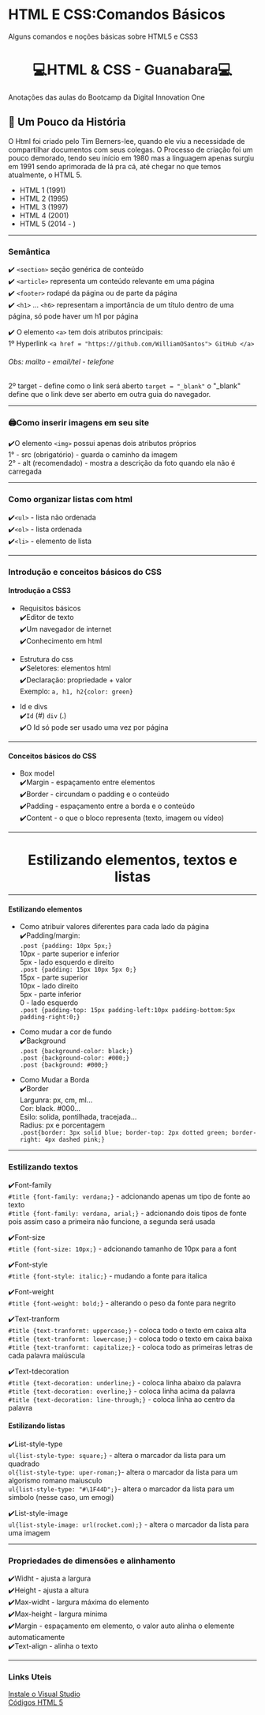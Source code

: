 # HTML E CSS:Comandos Básicos
Alguns comandos e noções básicas sobre HTML5 e CSS3

# <h1 align="center"> 💻HTML & CSS - Guanabara💻 </h1>
Anotações das aulas do Bootcamp da Digital Innovation One

## 📖 Um Pouco da História

O Html foi criado pelo Tim Berners-lee, quando ele viu a necessidade de compartilhar documentos com seus colegas. O Processo de criação foi um pouco demorado, tendo seu início em 1980 mas a linguagem apenas surgiu em 1991 sendo aprimorada de lá pra cá, até chegar no que temos atualmente, o HTML 5.

- HTML 1 (1991)
- HTML 2 (1995)
- HTML 3 (1997)
- HTML 4 (2001)
- HTML 5 (2014 - )

---

### Semântica

✔️ `<section>` seção genérica de conteúdo <br>
✔️ `<article>` representa um conteúdo relevante em uma página <br>
✔️ `<footer>`  rodapé da página ou de parte da página <br>
✔️ `<h1>` ... `<h6>` representam a importância de um título dentro de uma página, só pode haver um h1 por página <br>

✔️ O elemento `<a>` tem dois atributos principais: <br>
1º Hyperlink `<a href = "https://github.com/WilliamOSantos"> GitHub </a>`
###### Obs: mailto - email/tel - telefone <br>
2º target - define como o link será aberto `target = "_blank"` o "_blank" define que o link deve ser aberto em outra guia do navegador.

---
### 🖨Como inserir imagens em seu site

✔️O elemento `<img>` possui apenas dois atributos próprios <br>
1° - src (obrigatório) - guarda o caminho da imagem <br>
2° - alt (recomendado) - mostra a descrição da foto quando ela não é carregada <br>

---
### Como organizar listas com html

✔️`<ul>` - lista não ordenada <br>
✔️`<ol>` - lista ordenada <br>
✔️`<li>` - elemento de lista <br>

---
### Introdução e conceitos básicos do CSS

#### Introdução a CSS3
- Requisitos básicos <br>
✔️Editor de texto <br>
✔️Um navegador de internet <br>
✔️Conhecimento em html <br>

- Estrutura do css <br>
✔️Seletores: elementos html <br>
✔️Declaração: propriedade + valor <br>
Exemplo: `a, h1, h2{color: green}` <br>

- Id e divs <br>
✔️`Id` (#) `div` (.) <br>
✔️O Id só pode ser usado uma vez por página <br>

---

#### Conceitos básicos do CSS

- Box model <br>
✔️Margin - espaçamento entre elementos <br>
✔️Border - circundam o padding e o conteúdo <br>
✔️Padding - espaçamento entre a borda e o conteúdo <br>
✔️Content - o que o bloco representa (texto, imagem ou vídeo) <br>

---

<h1 align="center" > Estilizando elementos, textos e listas </h1>

---

#### Estilizando elementos

- Como atribuir valores diferentes para cada lado da página <br>
✔️Padding/margin: <br>
`.post {padding: 10px 5px;}` <br>
10px - parte superior e inferior <br>
5px - lado esquerdo e direito <br>
`.post {padding: 15px 10px 5px 0;}` <br>
15px - parte superior <br>
10px - lado direito <br>
5px - parte inferior <br>
0 - lado esquerdo <br>
`.post {padding-top: 15px padding-left:10px padding-bottom:5px padding-right:0;}` <br>

- Como mudar a cor de fundo <br>
✔️Background <br>
`.post {background-color: black;}` <br>
`.post {background-color: #000;}` <br>
`.post {background: #000;}` <br>

- Como Mudar a Borda <br>
✔️Border <br>
Largunra: px, cm, ml... <br>
Cor: black. #000... <br>
Esilo: solida, pontilhada, tracejada... <br>
Radius: px e porcentagem <br>
`.post{border: 3px solid blue; border-top: 2px dotted green; border-right: 4px dashed pink;}` <br>

---

### Estilizando textos

✔️Font-family <br>
`#title {font-family: verdana;}` - adcionando apenas um tipo de fonte ao texto <br>
`#title {font-family: verdana, arial;}` - adcionando dois tipos de fonte pois assim caso a primeira não funcione, a segunda será usada <br>

✔️Font-size <br>
`#title {font-size: 10px;}` - adcionando tamanho de 10px para a font <br>

✔️Font-style <br>
`#title {font-style: italic;}` - mudando a fonte para italica <br>

✔️Font-weight <br>
`#title {font-weight: bold;}` - alterando o peso da fonte para negrito <br>

✔️Text-tranform <br>
`#title {text-tranformt: uppercase;}` - coloca todo o texto em caixa alta <br>
`#title {text-tranformt: lowercase;}` - coloca todo o texto em caixa baixa <br> 
`#title {text-tranformt: capitalize;}` - coloca todo as primeiras letras de cada palavra maiúscula <br> 

✔️Text-tdecoration <br>
`#title {text-decoration: underline;}` - coloca linha abaixo da palavra <br> 
`#title {text-decoration: overline;}` - coloca linha acima da palavra <br> 
`#title {text-decoration: line-through;}` - coloca linha ao centro da palavra <br> 

#### Estilizando listas

✔️List-style-type <br>
`ul{list-style-type: square;}` - altera o marcador da lista para um quadrado <br> 
`ol{list-style-type: uper-roman;}`- altera o marcador da lista para um algorismo romano maiusculo <br>
`ul{list-style-type: "#\1F44D";}`- altera o marcador da lista para um simbolo (nesse caso, um emogi) <br> 

✔️List-style-image <br>
`ul{list-style-image: url(rocket.com);}` - altera o marcador da lista para uma imagem <br> 

---

### Propriedades de dimensões e alinhamento

✔️Widht - ajusta a largura <br>
✔️Height - ajusta a altura <br>
✔️Max-widht - largura máxima do elemento <br>
✔️Max-height - largura mínima <br>
✔️Margin - espaçamento em elemento, o valor auto alinha o elemente automaticamente <br>
✔️Text-align - alinha o texto <br>

---

### Links Uteis

<a href="https://visualstudio.microsoft.com/pt-br/free-developer-offers/" target = "_blank" > Instale o Visual Studio </a> <br>
<a href="https://www.devmedia.com.br/comandos-e-tags-html5/23618" target = "_blank" > Códigos HTML 5 </a>
